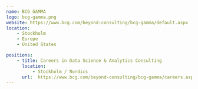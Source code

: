 ```yaml
---
name: BCG GAMMA
logo: bcg-gamma.png
website: https://www.bcg.com/beyond-consulting/bcg-gamma/default.aspx
location:
    - Stockholm
    - Europe
    - United States

positions:
    - title: Careers in Data Science & Analytics Consulting
      location:
          - Stockholm / Nordics
      url:  https://www.bcg.com/beyond-consulting/bcg-gamma/careers.aspx
---
```

